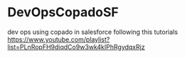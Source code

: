 # DevOpsCopadoSF
dev ops using copado in salesforce
following this tutorials https://www.youtube.com/playlist?list=PLnRopFH9diqdCo9w3wk4kIPhRgydqxRjz
